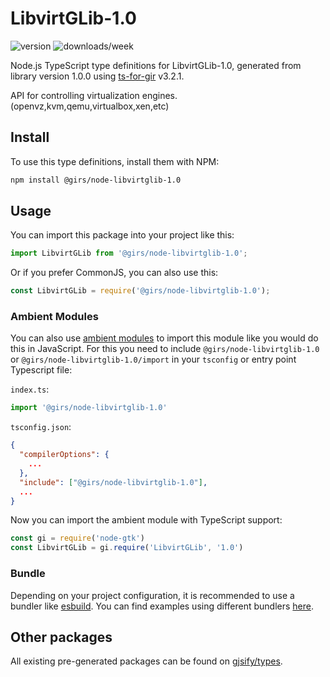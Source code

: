 
# LibvirtGLib-1.0

![version](https://img.shields.io/npm/v/@girs/node-libvirtglib-1.0)
![downloads/week](https://img.shields.io/npm/dw/@girs/node-libvirtglib-1.0)


Node.js TypeScript type definitions for LibvirtGLib-1.0, generated from library version 1.0.0 using [ts-for-gir](https://github.com/gjsify/ts-for-gir) v3.2.1.

API for controlling virtualization engines. (openvz,kvm,qemu,virtualbox,xen,etc)

## Install

To use this type definitions, install them with NPM:
```bash
npm install @girs/node-libvirtglib-1.0
```

## Usage

You can import this package into your project like this:
```ts
import LibvirtGLib from '@girs/node-libvirtglib-1.0';
```

Or if you prefer CommonJS, you can also use this:
```ts
const LibvirtGLib = require('@girs/node-libvirtglib-1.0');
```

### Ambient Modules

You can also use [ambient modules](https://github.com/gjsify/ts-for-gir/tree/main/packages/cli#ambient-modules) to import this module like you would do this in JavaScript.
For this you need to include `@girs/node-libvirtglib-1.0` or `@girs/node-libvirtglib-1.0/import` in your `tsconfig` or entry point Typescript file:

`index.ts`:
```ts
import '@girs/node-libvirtglib-1.0'
```

`tsconfig.json`:
```json
{
  "compilerOptions": {
    ...
  },
  "include": ["@girs/node-libvirtglib-1.0"],
  ...
}
```

Now you can import the ambient module with TypeScript support: 

```ts
const gi = require('node-gtk')
const LibvirtGLib = gi.require('LibvirtGLib', '1.0')
```


### Bundle

Depending on your project configuration, it is recommended to use a bundler like [esbuild](https://esbuild.github.io/). You can find examples using different bundlers [here](https://github.com/gjsify/ts-for-gir/tree/main/examples).

## Other packages

All existing pre-generated packages can be found on [gjsify/types](https://github.com/gjsify/types).

